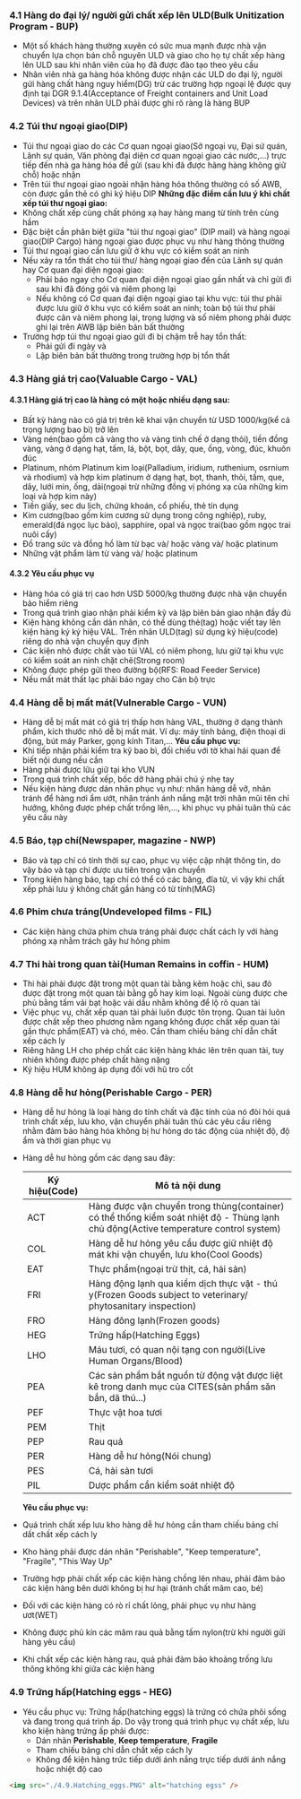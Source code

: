### 4.1 Hàng do đại lý/ người gửi chất xếp lên ULD(Bulk Unitization Program - BUP)

- Một số khách hàng thường xuyên có sức mua mạnh được nhà vận chuyển
  lựa chọn bán chỗ nguyên ULD và giao cho họ tự chất xếp hàng lên ULD
  sau khi nhân viên của họ đã được đào tạo theo yêu cầu
- Nhân viên nhà ga hàng hóa không được nhận các ULD do đại lý, người gửi hàng chất hàng nguy hiểm(DG)
  trừ các trường hợp ngoại lệ được quy định tại DGR 9.1.4(Acceptance of Freight containers and Unit Load Devices)
  và trên nhãn ULD phải được ghi rõ ràng là hàng BUP

### 4.2 Túi thư ngoại giao(DIP)

- Túi thư ngoại giao do các Cơ quan ngoại giao(Sở ngoại vụ, Đại sứ quán, Lãnh sự quán,
  Văn phòng đại diện cơ quan ngoại giao các nước,...) trực tiếp đến nhà ga hàng hóa để gửi
  (sau khi đã được hãng hàng không giữ chỗ) hoặc nhận
- Trên túi thư ngoại giao ngoài nhận hàng hóa thông thường có số AWB, còn được gắn thẻ
  có ghi ký hiệu DIP
  **Những đặc điểm cần lưu ý khi chất xếp túi thư ngoại giao:**
- Không chất xếp cùng chất phóng xạ hay hàng mang từ tính trên cùng hầm
- Đặc biệt cần phân biệt giữa "túi thư ngoại giao" (DIP mail) và hàng ngoại giao(DIP Cargo)
  hàng ngoại giao được phục vụ như hàng thông thường
- Túi thư ngoại giao cần lưu giữ ở khu vực có kiểm soát an ninh
- Nếu xảy ra tổn thất cho túi thư/ hàng ngoại giao đến của Lãnh sự quán hay Cơ quan đại diện ngoại giao:
  - Phải báo ngay cho Cơ quan đại diện ngoại giao gần nhất và chỉ gửi đi sau khi đã đóng gói và niêm phong lại
  - Nếu không có Cơ quan đại diện ngoại giao tại khu vực: túi thư phải được lưu giữ ở khu vực có kiểm soát an ninh;
    toàn bộ túi thư phải được cân và niêm phong lại, trọng lượng và số niêm phong phải được ghi lại trên AWB lập
    biên bản bất thường
- Trường hợp túi thư ngoại giao gửi đi bị chậm trễ hay tổn thất:
  - Phải gửi đi ngày và
  - Lập biên bản bất thường trong trường hợp bị tổn thất

### 4.3 Hàng giá trị cao(Valuable Cargo - VAL)

#### 4.3.1 Hàng giá trị cao là hàng có một hoặc nhiều dạng sau:

- Bất kỳ hàng nào có giá trị trên kê khai vận chuyển từ USD 1000/kg(kể cả trọng lượng bao bì) trở lên
- Vàng nén(bao gồm cả vàng tho và vàng tinh chế ở dạng thỏi), tiền đồng vàng, vàng ở dạng hạt, tấm, lá,
  bột, bọt, dây, que, ống, vòng, đúc, khuôn đúc
- Platinum, nhóm Platinum kim loại(Palladium, iridium, ruthenium, osrnium và rhodium) và hợp kim platinum
  ở dạng hạt, bọt, thanh, thỏi, tấm, que, dây, lưới min, ống, dải(ngoại trừ những đồng vị phóng xạ của những
  kim loại và hợp kim này)
- Tiền giấy, sec du lịch, chứng khoán, cổ phiếu, thẻ tín dụng
- Kim cương(bao gồm kim cương sử dụng trong công nghiệp), ruby, emerald(đá ngọc lục bảo), sapphire, opal và
  ngọc trai(bao gồm ngọc trai nuôi cấy)
- Đồ trang sức và đồng hồ làm từ bạc và/ hoặc vàng và/ hoặc platinum
- Những vật phẩm làm từ vàng và/ hoặc platinum

#### 4.3.2 Yêu cầu phục vụ

- Hàng hóa có giá trị cao hơn USD 5000/kg thường được nhà vận chuyển bảo hiểm riêng
- Trong quá trình giao nhận phải kiểm kỹ và lập biên bản giao nhận đầy đủ
- Kiện hàng không cần dãn nhãn, có thể dùng thẻ(tag) hoặc viết tay lên kiện hàng ký ký hiệu VAL.
  Trên nhãn ULD(tag) sử dụng ký hiệu(code) riêng do nhà vận chuyển quy định
- Các kiện nhỏ được chất vào túi VAL có niêm phong, lưu giữ tại khu vực có kiểm soát an ninh chặt chẽ(Strong room)
- Không được phép gửi theo đường bộ(RFS: Road Feeder Service)
- Nếu mất mát thất lạc phải báo ngay cho Cán bộ trực

### 4.4 Hàng dễ bị mất mát(Vulnerable Cargo - VUN)

- Hàng dễ bị mất mát có giá trị thấp hơn hàng VAL, thường ở dạng thành phẩm, kích thước nhỏ
  dễ bị mất mát. Ví dụ: máy tính bảng, điện thoại di động, bút máy Parker, gọng kính Titan,...
  **Yêu cầu phục vụ:**
- Khi tiếp nhận phải kiểm tra kỹ bao bì, đối chiếu với tờ khai hải quan để biết nội dung nếu cần
- Hàng phải được lữu giữ tại kho VUN
- Trong quá trình chất xếp, bốc dỡ hàng phải chú ý nhẹ tay
- Nếu kiện hàng được dán nhãn phục vụ như: nhãn hàng dễ vỡ, nhãn tránh để hàng nơi ẩm ướt, nhãn tránh ánh nắng mặt trời
  nhãn mũi tên chỉ hướng, không được phép chất trồng lên,..., khi phục vụ phải tuân thủ các yêu cầu này

### 4.5 Báo, tạp chí(Newspaper, magazine - NWP)

- Báo và tạp chí có tính thời sự cao, phục vụ việc cập nhật thông tin, do vậy báo và tạp chí
  được ưu tiên trong vận chuyển
- Trong kiện hàng báo, tạp chí có thể có các băng, đĩa từ, vì vậy khi chất xếp phải lưu ý
  không chất gần hàng có từ tính(MAG)

### 4.6 Phim chưa tráng(Undeveloped films - FIL)

- Các kiện hàng chứa phim chưa tráng phải được chất cách ly với hàng phóng xạ nhằm trách gây
  hư hỏng phim

### 4.7 Thi hài trong quan tài(Human Remains in coffin - HUM)

- Thi hài phải được đặt trong một quan tài bằng kẽm hoặc chì, sau đó được đặt trong một quan tài bằng
  gỗ hay kim loại. Ngoài cùng được che phủ bằng tấm vải bạt hoặc vải dầu nhằm không để lộ rõ quan tài
- Việc phục vụ, chất xếp quan tài phải luôn được tôn trọng. Quan tài luôn được chất xếp theo phương nằm ngang
  không được chất xếp quan tài gần thực phẩm(EAT) và chó, mèo. Cần tham chiếu bảng chỉ dẫn chất xếp cách ly
- Riêng hãng LH cho phép chất các kiện hàng khác lên trên quan tài, tuy nhiên không được phép chất hàng nặng
- Ký hiệu HUM không áp dụng đối với hũ tro cốt

### 4.8 Hàng dễ hư hỏng(Perishable Cargo - PER)

- Hàng dễ hư hỏng là loại hàng do tính chất và đặc tính của nó đòi hỏi quá trình chất xếp, lưu kho, vận chuyển
  phải tuân thủ các yêu cầu riêng nhằm đảm bảo hàng hóa không bị hư hỏng do tác động của nhiệt độ, độ ẩm
  và thời gian phục vụ
- Hàng dễ hư hỏng gồm các dạng sau đây:

  | Ký hiệu(Code) | Mô tả nội dung                                                                                                                       |
  | ------------- | ------------------------------------------------------------------------------------------------------------------------------------ |
  | ACT           | Hàng được vận chuyển trong thùng(container) có thể thống kiểm soát nhiệt độ - Thùng lạnh chủ động(Active temperature control system) |
  | COL           | Hàng dễ hư hỏng yêu cầu được giữ nhiệt độ mát khi vận chuyển, lưu kho(Cool Goods)                                                    |
  | EAT           | Thực phẩm(ngoại trừ thịt, cá, hải sản)                                                                                               |
  | FRI           | Hàng động lạnh qua kiểm dịch thực vật - thú y(Frozen Goods subject to veterinary/ phytosanitary inspection)                          |
  | FRO           | Hàng đông lạnh(Frozen goods)                                                                                                         |
  | HEG           | Trứng hấp(Hatching Eggs)                                                                                                             |
  | LHO           | Máu tươi, có quan nội tạng con người(Live Human Organs/Blood)                                                                        |
  | PEA           | Các sản phẩm bắt nguồn từ động vật được liệt kê trong danh mục của CITES(sản phẩm săn bắn, dã thú...)                                |
  | PEF           | Thực vật hoa tươi                                                                                                                    |
  | PEM           | Thịt                                                                                                                                 |
  | PEP           | Rau quả                                                                                                                              |
  | PER           | Hàng dễ hư hỏng(Nói chung)                                                                                                           |
  | PES           | Cá, hải sản tươi                                                                                                                     |
  | PIL           | Dược phẩm cần kiểm soát nhiệt độ                                                                                                     |

  **Yêu cầu phục vụ:**

- Quá trình chất xếp lưu kho hàng dễ hư hỏng cần tham chiếu bảng chỉ dất chất xếp cách ly
- Kho hàng phải được dán nhãn "Perishable", "Keep temperature", "Fragile", "This Way Up"
- Trường hợp phải chất xếp các kiện hàng chồng lên nhau, phải đảm bảo các kiện hàng bên dưới không bị hư hại (tránh chất mâm cao, bé)
- Đối với các kiện hàng có rò rỉ chất lỏng, phải phục vụ như hàng ươt(WET)
- Không được phủ kín các mâm rau quả bằng tấm nylon(trừ khi người gửi hàng yêu cầu)
- Khi chất xếp các kiện hàng rau, quả phải đảm bảo khoảng trống lưu thông không khí giữa các kiện hàng

### 4.9 Trứng hấp(Hatching eggs - HEG)

- Yêu cầu phục vụ: Trứng hấp(hatching eggs) là trứng có chứa phôi sống và đang trong quá trình ấp. Do vậy trong quá trình
  phục vụ chất xếp, lưu kho kiện hàng trứng ấp phải được:
  - Dán nhãn **Perishable**, **Keep temperature**, **Fragile**
  - Tham chiếu bảng chỉ dẫn chất xếp cách ly
  - Không để kiện hàng trức tiếp dưới ánh nắng trực tiếp dưới ánh nắng hoặc nhiệt độ cao

```html
<img src="./4.9.Hatching_eggs.PNG" alt="hatching egss" />
```
